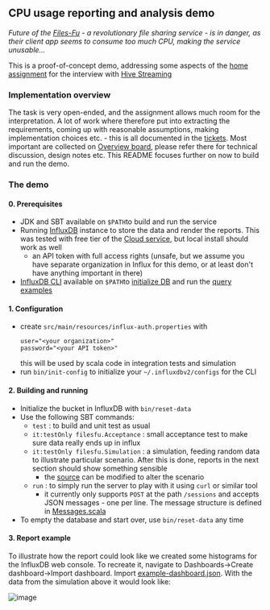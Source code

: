CPU usage reporting and analysis demo
-----------------------------

_Future of the [Files-Fu](../.. "assignment mentions both 'FilesForYou' and 'FilesFromYou', I came up with this variant instead - IMO cooler and punchier. BTW I'd like to retain the rights for the name, maybe one day I'll use it for a startup :)") - a revolutionary file sharing service - is in danger, as their client app seems to consume too much CPU, 
making the service unusable..._

This is a proof-of-concept demo, addressing some aspects of the [home assignment](Hive_Streaming_Backend_Home_Assignment.pdf) for the interview with [Hive Streaming](https://www.hivestreaming.com/)


### Implementation overview 

The task is very open-ended, and the assignment allows much room for the interpretation. A lot of work where therefore put into extracting the requirements, 
coming up with reasonable assumptions, making implementation choices etc. - this is all documented in the [tickets](../../issues/). 
Most important are collected on [Overview board](../../projects/5), please refer there for technical discussion, design notes etc. 
This README focuses further on now to build and run the demo.  

### The demo

#### 0. Prerequisites

- JDK and SBT available on `$PATH`to build and run the service
- Running [InfluxDB](https://www.influxdata.com/get-influxdb/) instance to store the data and render the reports. 
  This was tested with free tier of the [Cloud service](https://www.influxdata.com/products/influxdb-cloud/), but local install should work as well   
  - an API token with full access rights (unsafe, but we assume you have separate organization in Influx for this demo, or at least don't have anything important in there)
- [InfluxDB CLI](https://github.com/influxdata/influx-cli)  available on `$PATH`to [initialize DB](bin/reset-data) and run the [query examples](src/main/flux)

#### 1. Configuration

- create `src/main/resources/influx-auth.properties` with 
  ```
  user="<your organization>"
  password="<your API token>"
  ```
  this will be used by scala code in integration tests and simulation 
- run `bin/init-config` to initialize your `~/.influxdbv2/configs` for the CLI

#### 2. Building and running

- Initialize the bucket in InfluxDB with `bin/reset-data`
- Use the following SBT commands:
  - `test` : to build and unit test as usual
  - `it:testOnly filesfu.Acceptance` : small acceptance test to make sure data really ends up in influx
  - `it:testOnly filesfu.Simulation` : a simulation, feeding random data to illustrate particular scenario. After this is done, reports in the next section should show something sensible
     - the [source](src/it/scala/filesfu/Simulation.scala) can be modified to alter the scenario
  - `run` : to simply run the server to play with it using `curl` or similar tool
    - it currently only supports `POST` at the path `/sessions` and accepts JSON messages - one per line. The message structure is defined
      in [Messages.scala](src/main/scala/filesfu/collector/protocol/Messages.scala)
- To empty the database and start over, use `bin/reset-data` any time


#### 3. Report example

To illustrate how the report could look like we created some histograms for the InfluxDB web console. To recreate it, navigate to Dashboards->Create dashboard->Import dashboard. Import [example-dashboard.json](src/main/flux/example-dashboard.json). With the data from the simulation above it would look like:

![image](https://user-images.githubusercontent.com/8439412/140663667-8b7b20ff-8b7a-4ba4-9f7a-0518aa75df9d.png)
